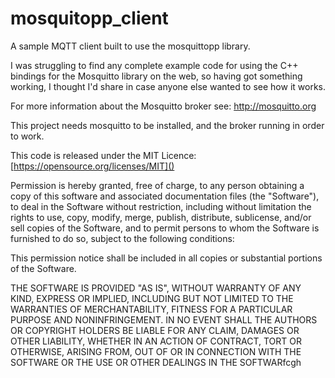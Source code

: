 # mosquitopp_client
A sample MQTT client built to use the mosquittopp library.

I was struggling to find any complete example code for using the C++ bindings for the Mosquitto library on the web, so having got something working, I thought I'd share in case anyone else wanted to see how it works.

For more information about the Mosquitto broker see: [http://mosquitto.org ]()

This project needs mosquitto to be installed, and the broker running in order to work.

This code is released under the MIT Licence: [https://opensource.org/licenses/MIT]()

Permission is hereby granted, free of charge, to any person obtaining a copy of this software and associated documentation files (the "Software"), to deal in the Software without restriction, including without limitation the rights to use, copy, modify, merge, publish, distribute, sublicense, and/or sell copies of the Software, and to permit persons to whom the Software is furnished to do so, subject to the following conditions:

This permission notice shall be included in all copies or substantial portions of the Software.

THE SOFTWARE IS PROVIDED "AS IS", WITHOUT WARRANTY OF ANY KIND, EXPRESS OR IMPLIED, INCLUDING BUT NOT LIMITED TO THE WARRANTIES OF MERCHANTABILITY, FITNESS FOR A PARTICULAR PURPOSE AND NONINFRINGEMENT. IN NO EVENT SHALL THE AUTHORS OR COPYRIGHT HOLDERS BE LIABLE FOR ANY CLAIM, DAMAGES OR OTHER LIABILITY, WHETHER IN AN ACTION OF CONTRACT, TORT OR OTHERWISE, ARISING FROM, OUT OF OR IN CONNECTION WITH THE SOFTWARE OR THE USE OR OTHER DEALINGS IN THE SOFTWARfcgh

